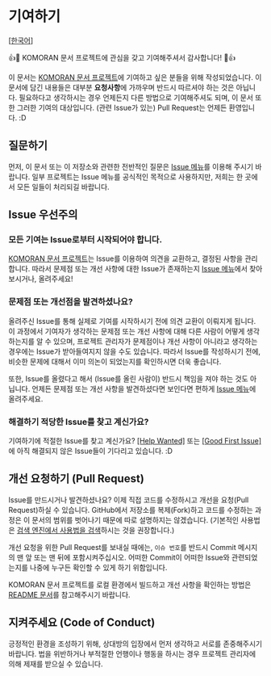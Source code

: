 # 기여하기

[[한국어](CONTRIBUTING.md)]

:+1::tada: KOMORAN 문서 프로젝트에 관심을 갖고 기여해주셔서 감사합니다! :tada::+1:

이 문서는 [KOMORAN 문서 프로젝트](https://github.com/shin285/KOMORAN)에 기여하고 싶은 분들을 위해 작성되었습니다.
이 문서에 담긴 내용들은 대부분 **요청사항**에 가까우며 반드시 따르셔야 하는 것은 아닙니다.
필요하다고 생각하시는 경우 언제든지 다른 방법으로 기여해주셔도 되며, 이 문서 또한 그러한 기여의 대상입니다.
(관련 Issue가 있는) Pull Request는 언제든 환영입니다. :D

## 질문하기

먼저, 이 문서 또는 이 저장소와 관련한 전반적인 질문은 [Issue 메뉴](https://github.com/shin285/KOMORAN/issues)를 이용해 주시기 바랍니다.
일부 프로젝트는 Issue 메뉴를 공식적인 목적으로 사용하지만, 저희는 한 곳에서 모든 일들이 처리되길 바랍니다.

## Issue 우선주의

### **모든 기여는 Issue로부터 시작**되어야 합니다.

[KOMORAN 문서 프로젝트](https://github.com/shin285/KOMORAN)는 Issue를 이용하여 의견을 교환하고, 결정된 사항을 관리합니다.
따라서 문제점 또는 개선 사항에 대한 Issue가 존재하는지 [Issue 메뉴](https://github.com/shin285/KOMORAN/issues)에서 찾아보시거나, 올려주세요!

### 문제점 또는 개선점을 발견하셨나요?

올려주신 Issue를 통해 실제로 기여를 시작하시기 전에 의견 교환이 이뤄지게 됩니다.
이 과정에서 기여자가 생각하는 문제점 또는 개선 사항에 대해 다른 사람이 어떻게 생각하는지를 알 수 있으며,
프로젝트 관리자가 문제점이나 개선 사항이 아니라고 생각하는 경우에는 Issue가 받아들여지지 않을 수도 있습니다.
따라서 Issue를 작성하시기 전에, 비슷한 문제에 대해서 이미 의논이 되었는지를 확인하시면 더욱 좋습니다.

또한, Issue를 올렸다고 해서 (Issue를 올린 사람이) 반드시 책임을 져야 하는 것도 아닙니다.
언제든 문제점 또는 개선 사항을 발견하셨다면 보인다면 편하게 [Issue 메뉴](https://github.com/shin285/KOMORAN/issues)에 올려주세요.

### 해결하기 적당한 Issue를 찾고 계신가요?

기여하기에 적절한 Issue를 찾고 계신가요?
[[Help Wanted]](https://github.com/shin285/KOMORAN/issues?q=is%3Aissue+is%3Aopen+label%3A%22help+wanted%22) 또는
[[Good First Issue]](https://github.com/shin285/KOMORAN/issues?q=is%3Aissue+is%3Aopen+label%3A%22good+first+issue%22)에
아직 해결되지 않은 Issue들이 기다리고 있습니다. :D

## 개선 요청하기 (Pull Request)

Issue를 만드시거나 발견하셨나요? 이제 직접 코드를 수정하시고 개선을 요청(Pull Request)하실 수 있습니다.
GitHub에서 저장소를 복제(Fork)하고 코드를 수정하는 과정은 이 문서의 범위를 벗어나기 때문에 따로 설명하지는 않겠습니다.
(기본적인 사용법은 [검색 엔진에서 사용법을 검색](https://www.google.com/search?q=GitHub+Pull+Request+사용법)하시는 것을 권장합니다.)

개선 요청을 위한 Pull Request를 보내실 때에는, `이슈 번호`를 반드시 Commit 메시지의 맨 앞 또는 맨 뒤에 포함시켜주십시오.
어떠한 Commit이 어떠한 Issue와 관련되었는지를 나중에 누구든 확인할 수 있게 하기 위함입니다.

KOMORAN 문서 프로젝트를 로컬 환경에서 빌드하고 개선 사항을 확인하는 방법은 [README 문서](https://github.com/shin285/KOMORAN#실행하기)를 참고해주시기 바랍니다.

## 지켜주세요 (Code of Conduct)

긍정적인 환경을 조성하기 위해, 상대방의 입장에서 먼저 생각하고 서로를 존중해주시기 바랍니다.
법을 위반하거나 부적절한 언행이나 행동을 하시는 경우 프로젝트 관리자에 의해 제재를 받으실 수 있습니다.
